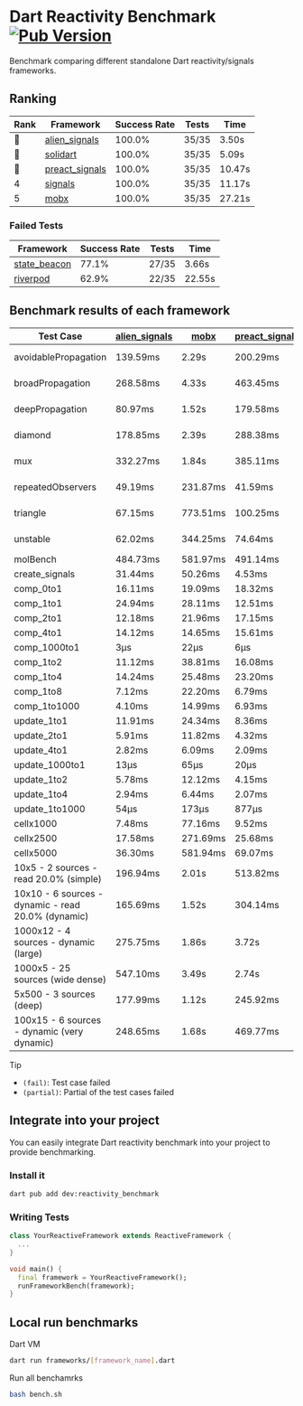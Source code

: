 # Dart Reactivity Benchmark [![Pub Version](https://img.shields.io/pub/v/reactivity_benchmark)](https://pub.dev/packages/reactivity_benchmark)

Benchmark comparing different standalone Dart reactivity/signals frameworks.

## Ranking

<!-- ranking start -->
| Rank | Framework | Success Rate | Tests | Time |
|------|-----------|--------------|-------|------|
| 🥇 | [alien_signals](https://github.com/medz/alien-signals-dart) | 100.0% | 35/35 | 3.50s |
| 🥈 | [solidart](https://github.com/nank1ro/solidart) | 100.0% | 35/35 | 5.09s |
| 🥉 | [preact_signals](https://pub.dev/packages/preact_signals) | 100.0% | 35/35 | 10.47s |
| 4 | [signals](https://github.com/rodydavis/signals.dart) | 100.0% | 35/35 | 11.17s |
| 5 | [mobx](https://github.com/mobxjs/mobx.dart) | 100.0% | 35/35 | 27.21s |

<!-- ranking end -->

### **Failed Tests**

<!-- fail start -->
| Framework | Success Rate | Tests | Time |
|-----------|--------------|-------|------|
| [state_beacon](https://github.com/jinyus/dart_beacon) | 77.1% | 27/35 | 3.66s |
| [riverpod](https://github.com/rrousselGit/riverpod) | 62.9% | 22/35 | 22.55s |

<!-- fail end -->

## Benchmark results of each framework

<!-- test-case start -->
| Test Case | [alien_signals](https://github.com/medz/alien-signals-dart) | [mobx](https://github.com/mobxjs/mobx.dart) | [preact_signals](https://pub.dev/packages/preact_signals) | [riverpod](https://github.com/rrousselGit/riverpod) | [signals](https://github.com/rodydavis/signals.dart) | [solidart](https://github.com/nank1ro/solidart) | [state_beacon](https://github.com/jinyus/dart_beacon) |
|---|---|---|---|---|---|---|---|
| avoidablePropagation | 139.59ms | 2.29s | 200.29ms | 1.43s | 212.01ms | 235.58ms | 168.76ms (fail) |
| broadPropagation | 268.58ms | 4.33s | 463.45ms | 81.18ms (fail) | 465.28ms | 432.85ms | 6.79ms (fail) |
| deepPropagation | 80.97ms | 1.52s | 179.58ms | 1.94s (fail) | 172.70ms | 130.90ms | 150.21ms (fail) |
| diamond | 178.85ms | 2.39s | 288.38ms | 2.61s (fail) | 284.24ms | 308.31ms | 185.73ms (fail) |
| mux | 332.27ms | 1.84s | 385.11ms | 588.80ms (fail) | 412.44ms | 400.29ms | 195.77ms (fail) |
| repeatedObservers | 49.19ms | 231.87ms | 41.59ms | 386.67ms (fail) | 46.28ms | 87.14ms | 52.54ms (fail) |
| triangle | 67.15ms | 773.51ms | 100.25ms | 866.86ms (fail) | 100.88ms | 95.57ms | 78.81ms (fail) |
| unstable | 62.02ms | 344.25ms | 74.64ms | 624.30ms (fail) | 75.88ms | 100.99ms | 340.56ms (fail) |
| molBench | 484.73ms | 581.97ms | 491.14ms | 10.47ms | 487.71ms | 494.67ms | 1.03ms |
| create_signals | 31.44ms | 50.26ms | 4.53ms | 22.69ms | 24.89ms | 71.59ms | 62.89ms |
| comp_0to1 | 16.11ms | 19.09ms | 18.32ms | 14.91ms | 10.99ms | 29.91ms | 56.97ms |
| comp_1to1 | 24.94ms | 28.11ms | 12.51ms | 25.97ms | 21.48ms | 48.45ms | 57.58ms |
| comp_2to1 | 12.18ms | 21.96ms | 17.15ms | 26.09ms | 7.84ms | 8.36ms | 38.85ms |
| comp_4to1 | 14.12ms | 14.65ms | 15.61ms | 3.77ms | 2.81ms | 4.28ms | 18.30ms |
| comp_1000to1 | 3μs | 22μs | 6μs | 3μs | 5μs | 14μs | 44μs |
| comp_1to2 | 11.12ms | 38.81ms | 16.08ms | 14.97ms | 17.40ms | 26.60ms | 50.68ms |
| comp_1to4 | 14.24ms | 25.48ms | 23.20ms | 25.50ms | 7.05ms | 20.02ms | 46.76ms |
| comp_1to8 | 7.12ms | 22.20ms | 6.79ms | 7.29ms | 6.60ms | 22.58ms | 46.60ms |
| comp_1to1000 | 4.10ms | 14.99ms | 6.93ms | 4.43ms | 4.31ms | 13.71ms | 41.64ms |
| update_1to1 | 11.91ms | 24.34ms | 8.36ms | 80.65ms | 11.11ms | 19.90ms | 6.26ms |
| update_2to1 | 5.91ms | 11.82ms | 4.32ms | 40.41ms | 5.22ms | 10.06ms | 3.24ms |
| update_4to1 | 2.82ms | 6.09ms | 2.09ms | 19.59ms | 2.79ms | 4.98ms | 1.56ms |
| update_1000to1 | 13μs | 65μs | 20μs | 172μs | 39μs | 36μs | 16μs |
| update_1to2 | 5.78ms | 12.12ms | 4.15ms | 41.34ms | 5.08ms | 10.74ms | 3.15ms |
| update_1to4 | 2.94ms | 6.44ms | 2.07ms | 21.12ms | 2.86ms | 4.91ms | 1.60ms |
| update_1to1000 | 54μs | 173μs | 877μs | 127μs | 45μs | 149μs | 427μs |
| cellx1000 | 7.48ms | 77.16ms | 9.52ms | N/A | 9.61ms | 10.51ms | 5.56ms |
| cellx2500 | 17.58ms | 271.69ms | 25.68ms | N/A | 31.26ms | 30.42ms | 28.90ms |
| cellx5000 | 36.30ms | 581.94ms | 69.07ms | N/A | 63.40ms | 97.99ms | 69.40ms |
| 10x5 - 2 sources - read 20.0% (simple) | 196.94ms | 2.01s | 513.82ms | 2.24s | 514.68ms | 316.76ms | 272.51ms |
| 10x10 - 6 sources - dynamic - read 20.0% (dynamic) | 165.69ms | 1.52s | 304.14ms | 1.53s (partial) | 280.82ms | 218.41ms | 219.53ms |
| 1000x12 - 4 sources - dynamic (large) | 275.75ms | 1.86s | 3.72s | 2.48s (partial) | 3.76s | 450.92ms | 377.21ms |
| 1000x5 - 25 sources (wide dense) | 547.10ms | 3.49s | 2.74s | 4.15s | 3.42s | 810.97ms | 579.51ms |
| 5x500 - 3 sources (deep) | 177.99ms | 1.12s | 245.92ms | 1.46s | 225.25ms | 229.21ms | 210.73ms |
| 100x15 - 6 sources - dynamic (very dynamic) | 248.65ms | 1.68s | 469.77ms | 1.81s (partial) | 474.31ms | 339.32ms | 283.90ms |

<!-- test-case end -->

> [!TIP]
> - `(fail)`: Test case failed
> - `(partial)`: Partial of the test cases failed

## Integrate into your project

You can easily integrate Dart reactivity benchmark into your project to provide benchmarking.

### Install it

```bash
dart pub add dev:reactivity_benchmark
```

### Writing Tests

```dart
class YourReactiveFramework extends ReactiveFramework {
  ...
}

void main() {
  final framework = YourReactiveFramework();
  runFrameworkBench(framework);
}
```

## Local run benchmarks

Dart VM
```bash
dart run frameworks/[framework_name].dart
```

Run all benchamrks
```bash
bash bench.sh
```
